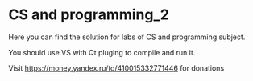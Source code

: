 # CS and programming_2

Here you can find the solution for labs of CS and programming subject. 

You should use VS with Qt pluging to compile and run it.

Visit https://money.yandex.ru/to/410015332771446 for donations